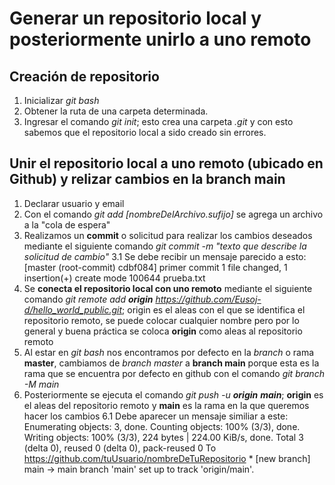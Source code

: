 # Generar un repositorio local y posteriormente unirlo a uno remoto

## Creación de repositorio

1. Inicializar *git bash*
2. Obtener la ruta de una carpeta determinada.
3. Ingresar el comando *git init*; esto crea una carpeta *.git* y con esto sabemos que el repositorio local a sido creado sin errores.

## Unir el repositorio local a uno remoto (ubicado en Github) y relizar cambios en la branch main

1. Declarar usuario y email
2. Con el comando *git add [nombreDelArchivo.sufijo]* se agrega un archivo a la "cola de espera"
3. Realizamos un **commit** o solicitud para realizar los cambios deseados mediante el siguiente comando *git commit -m "texto que describe la solicitud de cambio"*
   3.1 Se debe recibir un mensaje parecido a esto:
          [master (root-commit) cdbf084] primer commit
           1 file changed, 1 insertion(+)
           create mode 100644 prueba.txt
4. Se **conecta el repositorio local con uno remoto** mediante el siguiente comando *git remote add **origin** https://github.com/Eusoj-d/hello_world_public.git*; origin es el aleas con el que se identifica el repositorio remoto, se puede colocar cualquier nombre pero por lo general y buena práctica se coloca **origin** como aleas al repositorio remoto
5. Al estar en *git bash* nos encontramos por defecto en la *branch* o rama **master**, cambiamos de *branch master* a **branch main** porque esta es la rama que se encuentra por defecto en github con el comando *git branch -M main*
6. Posteriormente se ejecuta el comando *git push -u **origin** **main***; **origin** es el aleas del repositorio remoto y **main** es la rama en la que queremos hacer los cambios
    6.1 Debe aparecer un mensaje similiar a este:
          Enumerating objects: 3, done.
          Counting objects: 100% (3/3), done.
          Writing objects: 100% (3/3), 224 bytes | 224.00 KiB/s, done.
          Total 3 (delta 0), reused 0 (delta 0), pack-reused 0
          To https://github.com/tuUsuario/nombreDeTuRepositorio
           * [new branch]      main -> main
          branch 'main' set up to track 'origin/main'.
